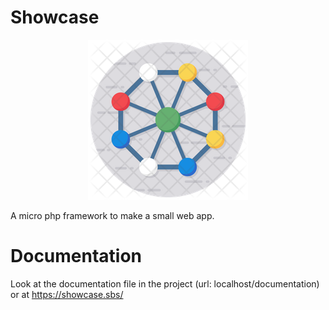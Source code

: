 # Showcase
<p align="center">
  <img src="https://github.com/MohKamal/php-showcase-template/blob/master/icon.png?raw=true">
</p>
A micro php framework to make a small web app.

# Documentation
Look at the documentation file in the project (url: localhost/documentation) or at https://showcase.sbs/
